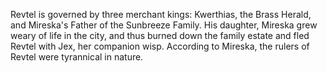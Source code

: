 Revtel is governed by three merchant kings: Kwerthias, the Brass Herald, and Mireska's Father of the Sunbreeze Family. His daughter, Mireska grew weary of life in the city, and thus burned down the family estate and fled Revtel with Jex, her companion wisp. According to Mireska, the rulers of Revtel were tyrannical in nature.